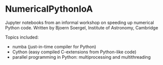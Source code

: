 # NumericalPythonIoA

Jupyter notebooks from an informal workshop on speeding up numerical Python code. Written by Bjoern Soergel, Institute of Astronomy, Cambridge

Topics included:
- numba (just-in-time compiler for Python)
- Cython (easy compiled C-extensions from Python-like code)
- parallel programming in Python: multiprocessing and multithreading
